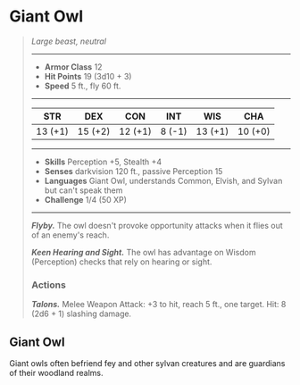 # Giant Owl
>*Large beast, neutral*
>___
>- **Armor Class** 12
>- **Hit Points** 19 (3d10 + 3)
>- **Speed** 5 ft., fly 60 ft.
>___
>|STR|DEX|CON|INT|WIS|CHA|
>|:---:|:---:|:---:|:---:|:---:|:---:|
>|13 (+1)|15 (+2)|12 (+1)|8 (-1)|13 (+1)|10 (+0)|
>___
>- **Skills** Perception +5, Stealth +4
>- **Senses** darkvision 120 ft., passive Perception 15
>- **Languages** Giant Owl, understands Common, Elvish, and Sylvan but can't speak them
>- **Challenge** 1/4 (50 XP)
>___
>***Flyby.*** The owl doesn't provoke opportunity attacks when it flies out of an enemy's reach.  
>
>***Keen Hearing and Sight.*** The owl has advantage on Wisdom (Perception) checks that rely on hearing or sight.  
>
>### Actions
>***Talons.*** Melee Weapon Attack: +3 to hit, reach 5 ft., one target. Hit: 8 (2d6 + 1) slashing damage.
## Giant Owl
Giant owls often befriend fey and other sylvan creatures and are guardians of their woodland realms.